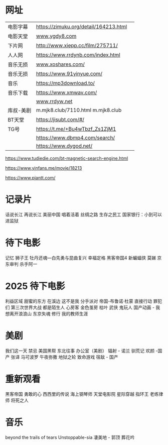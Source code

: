 # 网址


|       |                                       |     |
| :---- | :------------------------------------ | --- |
| 电影字幕  | https://zimuku.org/detail/164213.html |     |
| 电影天堂  | www.ygdy8.com                         |     |
| 下片网   | http://www.xiepp.cc/film/275711/      |     |
| 人人网   | https://www.rrdynb.com/index.html     |     |
| 音乐无损  | www.xoshares.com/                     |     |
| 音乐无损  | https://www.91yinyue.com/             |     |
| 音乐    | https://mp3download.to/               |     |
| 音乐下载  | https://www.xmwav.com/                |     |
|       | www.rrdyw.net                         |     |
| 库叔-美剧 | m.mjk8.club/7110.html m.mjk8.club     |     |
| BT天堂  | https://jisubt.com/#/                 |     |
| TG号   | https://t.me/+Bu4wTbzf_Zs1ZjM1        |     |
||https://www.dbmp4.com/search/|
||https://www.dygod.net/|

https://www.tudiedie.com/bt-magnetic-search-engine.html

https://www.yinfans.me/movie/18213

https://www.piantt.com/

# 记录片

话说长江
再说长江
美丽中国
唱着活着
丝绸之路
生存之民工
国家银行：小到可以进监狱


# 待下电影

记忆
狮子王
牡丹还魂—白先勇与昆曲复兴
幸福定格
黑客帝国4
新蝙蝠侠
莫娣
京东审判
杀手阿一

# 2025 待下电影


利益区域
甜蜜的东方
在溪边
这不是我
分手派对
帝国-布鲁诺·杜蒙
直接行动
罪犯们
第三次世界大战
都是陌生人
心房客
金色茧房
枯叶
武侠
鬼玩人
国产动画 - 我想离开浪浪山
东京失魂
修行
我的教师生涯



# 美剧

我们这一天 
禁忌 
美国黑帮 
东北往事
办公室（美剧）
辐射 - 诺兰
驯荒记
欢颜 -国产 张译
马可波罗
午夜弥撒
地狱之轮
致命游戏
宿敌 - 国产
# 重新观看

黑客帝国 
勇敢的心 
西西里的传说 海上钢琴师 天堂电影院 
星际穿越 指环王
老练律师
将死之人

# 音乐

beyond the trails of tears
Unstoppable-sia
凄美地 - 郭顶
葬花吟

